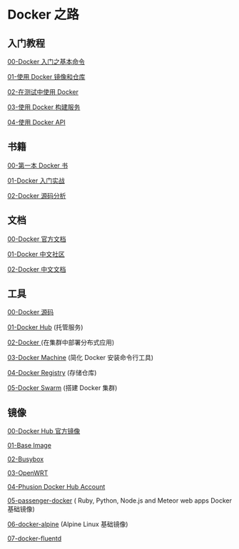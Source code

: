 #  Docker 之路

## 入门教程

[00-Docker 入门之基本命令](./00-Docker入门之基本命令.md)

[01-使用 Docker 镜像和仓库](./01-使用Docker镜像和仓库.md)

[02-在测试中使用 Docker](./02-在测试中使用Docker.md)

[03-使用 Docker 构建服务](./03-使用Docker构建服务.md)

[04-使用 Docker API](https://github.com/Huangtuzhi/DockerTutorial/blob/master/04-%E4%BD%BF%E7%94%A8Docker%20API.md)

## 书籍

[00-第一本 Docker 书 ](http://www.amazon.cn/%E7%AC%AC%E4%B8%80%E6%9C%ACDocker%E4%B9%A6/dp/B0151ETBYU/ref=sr_1_2?s=books&ie=UTF8&qid=1445679137&sr=1-2&keywords=%E7%AC%AC%E4%B8%80%E6%9C%ACDocker%E4%B9%A6)

[01-Docker 入门实战](http://dockone.io/article/233) 

[02-Docker 源码分析](http://www.amazon.cn/Docker%E6%BA%90%E7%A0%81%E5%88%86%E6%9E%90-%E5%AD%99%E5%AE%8F%E4%BA%AE/dp/B012ROMRUM/ref=sr_1_1?ie=UTF8&qid=1445679291&sr=8-1&keywords=Docker%E6%BA%90%E7%A0%81%E5%88%86%E6%9E%90)

## 文档

[00-Docker 官方文档](https://docs.docker.com/)

[01-Docker 中文社区](http://www.docker.org.cn/)

[02-Docker 中文文档](https://github.com/widuu/chinese_docker)

## 工具

[00-Docker 源码](https://github.com/docker/docker)

[01-Docker Hub](https://hub.docker.com/) (托管服务)

[02-Docker ](https://github.com/docker/compose/) (在集群中部署分布式应用)

[03-Docker Machine](https://github.com/docker/machine) (简化 Docker 安装命令行工具)

[04-Docker Registry](https://github.com/docker/distribution) (存储仓库)

[05-Docker Swarm](https://github.com/docker/swarm) (搭建 Docker 集群)

## 镜像

[00-Docker Hub 官方镜像](https://github.com/docker-library/official-images)

[01-Base Image](https://github.com/phusion/baseimage-docker) 

[02-Busybox](https://github.com/jpetazzo/docker-busybox) 

[03-OpenWRT](http://www.zoobab.com/docker-openwrt-image) 

[04-Phusion Docker Hub Account](https://hub.docker.com/u/phusion/)

[05-passenger-docker](https://github.com/phusion/passenger-docker) ( Ruby, Python, Node.js and Meteor web apps Docker 基础镜像) 

[06-docker-alpine](https://github.com/gliderlabs/docker-alpine) (Alpine Linux 基础镜像)

[07-docker-fluentd](https://github.com/kiyoto/docker-fluentd)

